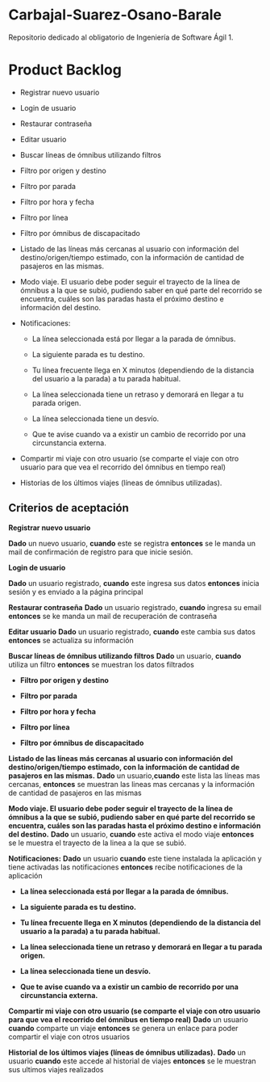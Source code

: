 # Carbajal-Suarez-Osano-Barale

Repositorio dedicado al obligatorio de Ingeniería de Software Ágil 1.

  

# Product Backlog

  

- Registrar nuevo usuario

- Login de usuario

- Restaurar contraseña

- Editar usuario

- Buscar líneas de ómnibus utilizando filtros

- Filtro por origen y destino

- Filtro por parada

- Filtro por hora y fecha

- Filtro por línea

- Filtro por ómnibus de discapacitado

- Listado de las líneas más cercanas al usuario con información del destino/origen/tiempo estimado, con la información de cantidad de pasajeros en las mismas.

- Modo viaje. El usuario debe poder seguir el trayecto de la línea de ómnibus a la que se subió, pudiendo saber en qué parte del recorrido se encuentra, cuáles son las paradas hasta el próximo destino e información del destino.

- Notificaciones:

	- La línea seleccionada está por llegar a la parada de ómnibus.

	- La siguiente parada es tu destino.

	- Tu línea frecuente llega en X minutos (dependiendo de la distancia del usuario a la parada) a tu parada habitual.

	- La línea seleccionada tiene un retraso y demorará en llegar a tu parada origen.

	- La línea seleccionada tiene un desvío.
	-  Que te avise cuando va a existir un cambio de recorrido por una circunstancia externa.

- Compartir mi viaje con otro usuario (se comparte el viaje con otro usuario para que vea el recorrido del ómnibus en tiempo real)

- Historias de los últimos viajes (líneas de ómnibus utilizadas).



  

## Criterios de aceptación

**Registrar nuevo usuario**

**Dado** un nuevo usuario, **cuando** este se registra **entonces** se le manda un mail de confirmación de registro para que inicie sesión.

**Login de usuario**

 **Dado** un usuario registrado, **cuando** este ingresa sus datos  **entonces**  inicia sesión y es enviado a la página principal

**Restaurar contraseña**
**Dado** un usuario registrado, **cuando** ingresa su email  **entonces** se ke manda un mail de recuperación de contraseña 
  
**Editar usuario**
**Dado** un usuario registrado, **cuando** este cambia sus datos **entonces** se actualiza su información 
  
**Buscar líneas de ómnibus utilizando filtros**
**Dado** un usuario, **cuando** utiliza un filtro **entonces** se muestran los datos filtrados

-  **Filtro por origen y destino**

-  **Filtro por parada**

-  **Filtro por hora y fecha**

-  **Filtro por línea**

-  **Filtro por ómnibus de discapacitado**

**Listado de las líneas más cercanas al usuario con información del destino/origen/tiempo estimado, con la información de cantidad de pasajeros en las mismas.**
**Dado** un usuario,**cuando** este lista las líneas mas cercanas, **entonces** se muestran las lineas mas cercanas y la información de cantidad de pasajeros en las mismas  

**Modo viaje. El usuario debe poder seguir el trayecto de la línea de ómnibus a la que se subió, pudiendo saber en qué parte del recorrido se encuentra, cuáles son las paradas hasta el próximo destino e información del destino.**
**Dado** un usuario, **cuando** este activa el modo viaje **entonces** se le muestra el trayecto de la linea a la que se subió.

**Notificaciones:**
**Dado** un usuario **cuando** este tiene instalada la aplicación y tiene activadas las notificaciones **entonces** recibe notificaciones de la aplicación

-  **La línea seleccionada está por llegar a la parada de ómnibus.**

-  **La siguiente parada es tu destino.**

-  **Tu línea frecuente llega en X minutos (dependiendo de la distancia del usuario a la parada) a tu parada habitual.**

-  **La línea seleccionada tiene un retraso y demorará en llegar a tu parada origen.**

-  **La línea seleccionada tiene un desvío.**

 -  **Que te avise cuando va a existir un cambio de recorrido por una circunstancia externa.**

**Compartir mi viaje con otro usuario (se comparte el viaje con otro usuario para que vea el recorrido del ómnibus en tiempo real)**
**Dado** un usuario **cuando** comparte un viaje **entonces** se genera un enlace para poder compartir el viaje con otros usuarios 

**Historial de los últimos viajes (líneas de ómnibus utilizadas).**
**Dado** un usuario **cuando** este accede al historial de viajes **entonces** se le muestran sus ultimos viajes realizados 
